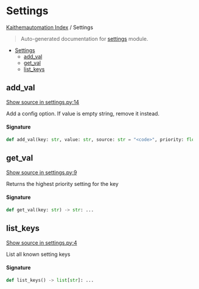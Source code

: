 # Settings

[Kaithemautomation Index](./README.md#kaithemautomation-index) / Settings

> Auto-generated documentation for [settings](../../../api/settings.py) module.

- [Settings](#settings)
  - [add_val](#add_val)
  - [get_val](#get_val)
  - [list_keys](#list_keys)

## add_val

[Show source in settings.py:14](../../../api/settings.py#L14)

Add a config option.   If value is empty string, remove it instead.

#### Signature

```python
def add_val(key: str, value: str, source: str = "<code>", priority: float | int = 0): ...
```



## get_val

[Show source in settings.py:9](../../../api/settings.py#L9)

Returns the highest priority setting for the key

#### Signature

```python
def get_val(key: str) -> str: ...
```



## list_keys

[Show source in settings.py:4](../../../api/settings.py#L4)

List all known setting keys

#### Signature

```python
def list_keys() -> list[str]: ...
```